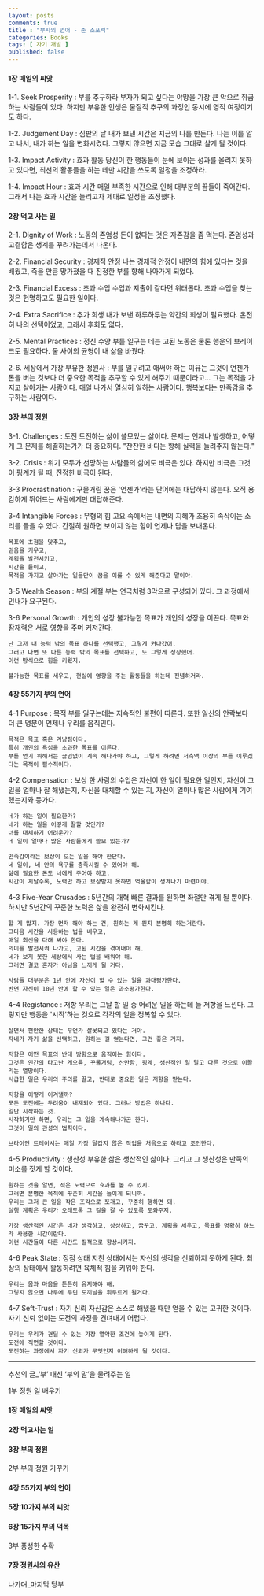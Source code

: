 ```yaml
---
layout: posts
comments: true
title : "부자의 언어 - 존 소포릭"
categories: Books
tags: [ 자기 개발 ]
published: false
---
```


#### 1장 매일의 씨앗

1-1. Seek Prosperity
 : 부를 추구하라
   부자가 되고 싶다는 야망을 가장 큰 악으로 취급하는 사람들이 있다.
   하지만 부유한 인생은 물질적 추구의 과정인 동시에 영적 여정이기도 하다.

1-2. Judgement Day
 : 심판의 날
   내가 보낸 시간은 지금의 나를 만든다.
   나는 이를 알고 나서, 내가 하는 일을 변화시켰다.
   그렇지 않으면 지금 모습 그대로 살게 될 것이다.

1-3. Impact Activity
 : 효과 활동
   당신이 한 행동들이 눈에 보이는 성과를 올리지 못하고 있다면, 
   최선의 활동들을 하는 데만 시간을 쓰도록 일정을 조정하라.

1-4. Impact Hour
 : 효과 시간
   매일 부족한 시간으로 인해 대부분의 끔들이 죽어간다.
   그래서 나는 효과 시간을 늘리고자 제대로 일정을 조정했다.

#### 2장 먹고 사는 일

2-1. Dignity of Work
 : 노동의 존엄성
   돈이 없다는 것은 자존감을 좀 먹는다.
   존엄성과 고결함은 생계를 꾸려가는데서 나온다.

2-2. Financial Security
 : 경제적 안정
   나는 경제적 안정이 내면의 힘에 있다는 것을 배웠고,
   죽을 만큼 망가졌을 때 진정한 부를 향해 나아가게 되었다.

2-3. Financial Excess
 : 초과 수입
   수입과 지출이 같다면 위태롭다.
   초과 수입을 찾는 것은 현명하고도 필요한 일이다.

2-4. Extra Sacrifice
 : 추가 희생
   내가 보낸 하루하루는 약간의 희생이 필요했다.
   온전히 나의 선택이었고, 그래서 후회도 없다.

2-5. Mental Practices
 : 정신 수양
   부를 일구는 데는 고된 노동은 물론 행운의 브레이크도 필요하다.
   둘 사이의 균형이 내 삶을 바꿨다.

2-6. 세상에서 가장 부유한 정원사
 : 부를 일구려고 애써야 하는 이유는 그것이 언젠가 돈을 버는 것보다 더 중요한 목적을 추구할 수 있게 해주기 때문이라고...
   그는 목적을 가지고 살아가는 사람이다.
   매일 나가서 열심히 일하는 사람이다.
   행복보다는 만족감을 추구하는 사람이다.

#### 3장 부의 정원

3-1. Challenges
 : 도전
   도전하는 삶이 쓸모있는 삶이다.
   문제는 언제나 발생하고, 어떻게 그 문제를 해결하는가가 더 중요하다.
   "잔잔한 바다는 항해 실력을 늘려주지 않는다."

3-2. Crisis
 : 위기
   모두가 선망하는 사람들의 삶에도 비극은 있다.
   하지만 비극은 그것이 핑계가 될 때, 진정한 비극이 된다.

3-3 Procrastination
 : 꾸물거림
   꿈은 '언젠가'라는 단어에는 대답하지 않는다.
   오직 용감하게 뛰어드는 사람에게만 대답해준다.

3-4 Intangible Forces
 : 무형의 힘
   고요 속에서는 내면의 지혜가 조용히 속삭이는 소리를 들을 수 있다.
   간절히 원하면 보이지 않는 힘이 언제나 답을 보내온다.

```
목표에 초점을 맞추고, 
믿음을 키우고, 
계획을 발전시키고, 
시간을 들이고, 
목적을 가지고 살아가는 일들만이 꿈을 이룰 수 있게 해준다고 말이야.
```

3-5 Wealth Season
  : 부의 계절
    부는 연극처럼 3막으로 구성되어 있다.
    그 과정에서 인내가 요구된다.

3-6 Personal Growth
  : 개인의 성장
    불가능한 목표가 개인의 성장을 이끈다.
    목표와 잠재력은 서로 영향을 주며 커져간다.

```
난 그저 내 능력 밖의 목표 하나를 선택했고, 그렇게 커나갔어.
그러고 나면 또 다른 능력 밖의 목표를 선택하고, 또 그렇게 성장했어.
이런 방식으로 힘을 키웠지.
```

```
불가능한 목표를 세우고, 현실에 영향을 주는 활동들을 하는데 전념하거라.
```

#### 4장 55가지 부의 언어

4-1 Purpose
 : 목적
   부를 일구는데는 지속적인 불편이 따른다.
   또한 일신의 안락보다 더 큰 명분이 언제나 우리를 움직인다.   

```
목적은 목표 혹은 겨냥점이다.
특히 개인의 욕심을 초과한 목표를 이른다.
부를 얻기 위해서는 끊임없이 계속 해나가야 하고, 그렇게 하려면 저축액 이상의 부를 이루겠다는 목적이 필수적이다.
```

4-2 Compensation
 : 보상
   한 사람의 수입은 자신이 한 일이 필요한 일인지,
   자신이 그 일을 얼마나 잘 해냈는지,
   자신을 대체할 수 있는 지,
   자신이 얼마나 많은 사람에게 기여했는지와 등가다.

```
네가 하는 일이 필요한가?
네가 하는 일을 어떻게 잘할 것인가?
너를 대체하기 어려운가?
네 일이 얼마나 많은 사람들에게 쓸모 있는가?
```

```
만족감이라는 보상이 오는 일을 해야 한단다.
네 일이, 네 안의 욕구를 충족시킬 수 있어야 해.
삶에 필요한 돈도 너에게 주어야 하고.
시간이 지날수록, 노력만 하고 보상받지 못하면 억울함이 생겨나기 마련이야.
```

4-3 Five-Year Crusades
 : 5년간의 개혁
   빠른 결과를 원하면 좌절만 겪게 될 뿐이다.
   하지만 5년간의 꾸준한 노력은 삶을 완전히 변화시킨다. 

```
할 게 많지. 가장 먼저 해야 하는 건, 원하는 게 뭔지 분명히 하는거란다.
그다음 시간을 사용하는 법을 배우고,
매일 최선을 다해 써야 한다.
의미를 발전시켜 나가고, 고된 시간을 겪어내야 해.
네가 보지 못한 세상에서 사는 법을 배워야 해.
그러면 결코 혼자가 아님을 느끼게 될 거다.
```

```
사람들 대부분은 1년 안에 자신이 할 수 있는 일을 과대평가한다.
반면 자신이 10년 안에 할 수 있는 일은 과소평가한다.
```

4-4 Registance
 : 저항
   우리는 그날 할 일 중 어려운 일을 하는데 늘 저항을 느낀다.
   그렇지만 행동을 '시작'하는 것으로 각각의 일을 정복할 수 있다.

```
살면서 편안한 상태는 무언가 잘못되고 있다는 거야.
자네가 자기 삶을 선택하고, 원하는 걸 얻는다면, 그건 좋은 거지.
```

```
저항은 어떤 목표의 반대 방향으로 움직이는 힘이다.
그것은 인간의 타고난 게으름, 꾸물거림, 산만함, 핑계, 생산적인 일 말고 다른 것으로 이끌리는 열망이다.
시급한 일은 우리의 주의를 끌고, 반대로 중요한 일은 저항을 받는다.
```

```
저항을 어떻게 이겨낼까?
모든 도전에는 두려움이 내재되어 있다. 그러나 방법은 하나다.
일단 시작하는 것.
시작하기만 하면, 우리는 그 일을 계속해나가곤 한다.
그것이 일의 관성의 법칙이다.
```

```
브라이언 트레이시는 매일 가장 달갑지 않은 작업을 처음으로 하라고 조언한다.
```

4-5 Productivity
 : 생산성
   부유한 삶은 생산적인 삶이다.
   그리고 그 생산성은 만족의 미소를 짓게 할 것이다.

```
원하는 것을 알면, 적은 노력으로 효과를 볼 수 있지.
그러면 분명한 목적에 꾸준히 시간을 들이게 되니까.
우리는 그저 큰 일을 작은 조각으로 쪼개고, 꾸준히 행하면 돼.
실행 계획은 우리가 오래도록 그 길을 갈 수 있도록 도와주지.
```

```
가장 생산적인 시간은 네가 생각하고, 상상하고, 꿈꾸고, 계획을 세우고, 목표를 명확히 하느라 사용한 시간이란다.
이런 시간들이 다른 시간도 질적으로 향상시키지.
```

4-6 Peak State
 : 정점 상태
   지친 상태에서는 자신의 생각을 신뢰하지 못하게 된다.
   최상의 상태에서 활동하려면 육체적 힘을 키워야 한다.

```
우리는 몸과 마음을 튼튼히 유지해야 해.
그렇지 않으면 나무에 무딘 도끼날을 휘두르게 될거다.
```

4-7 Seft-Trust
 : 자기 신뢰
   자신감은 스스로 해냈을 때만 얻을 수 있는 고귀한 것이다.
   자기 신뢰 없이는 도전의 과정을 견뎌내기 어렵다.

```
우리는 우리가 견딜 수 있는 가장 열악한 조건에 놓이게 된다.
도전에 직면할 것이다.
도전하는 과정에서 자기 신뢰가 무엇인지 이해하게 될 것이다.
```



---

추천의 글_‘부’ 대신 ‘부의 말’을 물려주는 일

1부 정원 일 배우기
#### 1장 매일의 씨앗
#### 2장 먹고사는 일
#### 3장 부의 정원

2부 부의 정원 가꾸기
#### 4장 55가지 부의 언어
#### 5장 10가지 부의 씨앗
#### 6장 15가지 부의 덕목

3부 풍성한 수확
#### 7장 정원사의 유산

나가며_마지막 당부